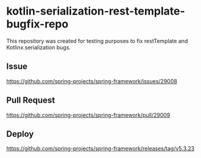 # kotlin-serialization-rest-template-bugfix-repo

This repository was created for testing purposes to fix restTemplate and Kotlinx.serialization bugs.

## Issue

https://github.com/spring-projects/spring-framework/issues/29008

## Pull Request

https://github.com/spring-projects/spring-framework/pull/29009

## Deploy

https://github.com/spring-projects/spring-framework/releases/tag/v5.3.23

